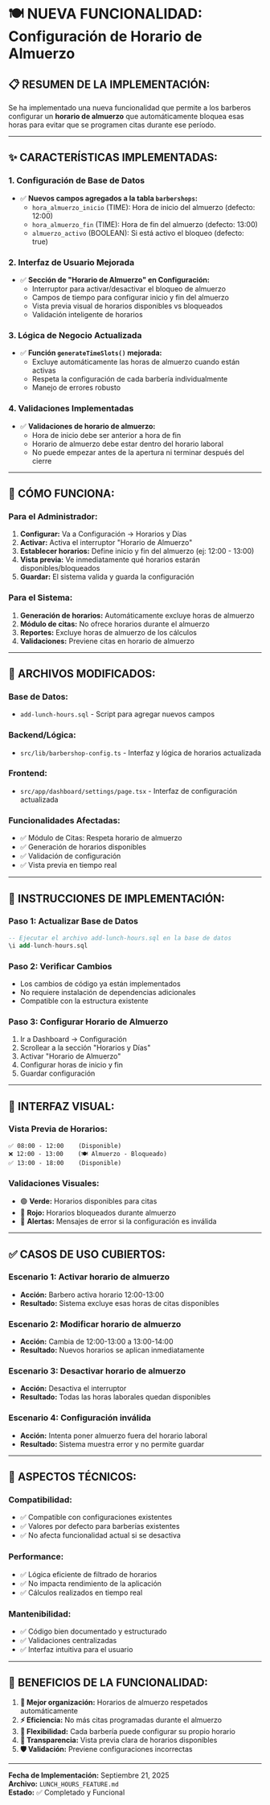 # 🍽️ NUEVA FUNCIONALIDAD: Configuración de Horario de Almuerzo

## 📋 **RESUMEN DE LA IMPLEMENTACIÓN:**

Se ha implementado una nueva funcionalidad que permite a los barberos configurar un **horario de almuerzo** que automáticamente bloquea esas horas para evitar que se programen citas durante ese período.

---

## ✨ **CARACTERÍSTICAS IMPLEMENTADAS:**

### **1. Configuración de Base de Datos**
- ✅ **Nuevos campos agregados a la tabla `barbershops`:**
  - `hora_almuerzo_inicio` (TIME): Hora de inicio del almuerzo (defecto: 12:00)
  - `hora_almuerzo_fin` (TIME): Hora de fin del almuerzo (defecto: 13:00)
  - `almuerzo_activo` (BOOLEAN): Si está activo el bloqueo (defecto: true)

### **2. Interfaz de Usuario Mejorada**
- ✅ **Sección de "Horario de Almuerzo" en Configuración:**
  - Interruptor para activar/desactivar el bloqueo de almuerzo
  - Campos de tiempo para configurar inicio y fin del almuerzo
  - Vista previa visual de horarios disponibles vs bloqueados
  - Validación inteligente de horarios

### **3. Lógica de Negocio Actualizada**
- ✅ **Función `generateTimeSlots()` mejorada:**
  - Excluye automáticamente las horas de almuerzo cuando están activas
  - Respeta la configuración de cada barbería individualmente
  - Manejo de errores robusto

### **4. Validaciones Implementadas**
- ✅ **Validaciones de horario de almuerzo:**
  - Hora de inicio debe ser anterior a hora de fin
  - Horario de almuerzo debe estar dentro del horario laboral
  - No puede empezar antes de la apertura ni terminar después del cierre

---

## 🎯 **CÓMO FUNCIONA:**

### **Para el Administrador:**
1. **Configurar:** Va a Configuración → Horarios y Días
2. **Activar:** Activa el interruptor "Horario de Almuerzo"
3. **Establecer horarios:** Define inicio y fin del almuerzo (ej: 12:00 - 13:00)
4. **Vista previa:** Ve inmediatamente qué horarios estarán disponibles/bloqueados
5. **Guardar:** El sistema valida y guarda la configuración

### **Para el Sistema:**
1. **Generación de horarios:** Automáticamente excluye horas de almuerzo
2. **Módulo de citas:** No ofrece horarios durante el almuerzo
3. **Reportes:** Excluye horas de almuerzo de los cálculos
4. **Validaciones:** Previene citas en horario de almuerzo

---

## 📁 **ARCHIVOS MODIFICADOS:**

### **Base de Datos:**
- `add-lunch-hours.sql` - Script para agregar nuevos campos

### **Backend/Lógica:**
- `src/lib/barbershop-config.ts` - Interfaz y lógica de horarios actualizada

### **Frontend:**
- `src/app/dashboard/settings/page.tsx` - Interfaz de configuración actualizada

### **Funcionalidades Afectadas:**
- ✅ Módulo de Citas: Respeta horario de almuerzo
- ✅ Generación de horarios disponibles
- ✅ Validación de configuración
- ✅ Vista previa en tiempo real

---

## 🚀 **INSTRUCCIONES DE IMPLEMENTACIÓN:**

### **Paso 1: Actualizar Base de Datos**
```sql
-- Ejecutar el archivo add-lunch-hours.sql en la base de datos
\i add-lunch-hours.sql
```

### **Paso 2: Verificar Cambios**
- Los cambios de código ya están implementados
- No requiere instalación de dependencias adicionales
- Compatible con la estructura existente

### **Paso 3: Configurar Horario de Almuerzo**
1. Ir a Dashboard → Configuración
2. Scrollear a la sección "Horarios y Días"
3. Activar "Horario de Almuerzo"
4. Configurar horas de inicio y fin
5. Guardar configuración

---

## 🎨 **INTERFAZ VISUAL:**

### **Vista Previa de Horarios:**
```
✅ 08:00 - 12:00    (Disponible)
❌ 12:00 - 13:00    (🍽️ Almuerzo - Bloqueado)
✅ 13:00 - 18:00    (Disponible)
```

### **Validaciones Visuales:**
- 🟢 **Verde:** Horarios disponibles para citas
- 🔴 **Rojo:** Horarios bloqueados durante almuerzo
- 🔔 **Alertas:** Mensajes de error si la configuración es inválida

---

## ✅ **CASOS DE USO CUBIERTOS:**

### **Escenario 1: Activar horario de almuerzo**
- **Acción:** Barbero activa horario 12:00-13:00
- **Resultado:** Sistema excluye esas horas de citas disponibles

### **Escenario 2: Modificar horario de almuerzo**
- **Acción:** Cambia de 12:00-13:00 a 13:00-14:00
- **Resultado:** Nuevos horarios se aplican inmediatamente

### **Escenario 3: Desactivar horario de almuerzo**
- **Acción:** Desactiva el interruptor
- **Resultado:** Todas las horas laborales quedan disponibles

### **Escenario 4: Configuración inválida**
- **Acción:** Intenta poner almuerzo fuera del horario laboral
- **Resultado:** Sistema muestra error y no permite guardar

---

## 🔧 **ASPECTOS TÉCNICOS:**

### **Compatibilidad:**
- ✅ Compatible con configuraciones existentes
- ✅ Valores por defecto para barberías existentes
- ✅ No afecta funcionalidad actual si se desactiva

### **Performance:**
- ✅ Lógica eficiente de filtrado de horarios
- ✅ No impacta rendimiento de la aplicación
- ✅ Cálculos realizados en tiempo real

### **Mantenibilidad:**
- ✅ Código bien documentado y estructurado
- ✅ Validaciones centralizadas
- ✅ Interfaz intuitiva para el usuario

---

## 🎉 **BENEFICIOS DE LA FUNCIONALIDAD:**

1. **📅 Mejor organización:** Horarios de almuerzo respetados automáticamente
2. **⚡ Eficiencia:** No más citas programadas durante el almuerzo
3. **🎯 Flexibilidad:** Cada barbería puede configurar su propio horario
4. **👀 Transparencia:** Vista previa clara de horarios disponibles
5. **🛡️ Validación:** Previene configuraciones incorrectas

---

**Fecha de Implementación:** Septiembre 21, 2025  
**Archivo:** `LUNCH_HOURS_FEATURE.md`  
**Estado:** ✅ Completado y Funcional
